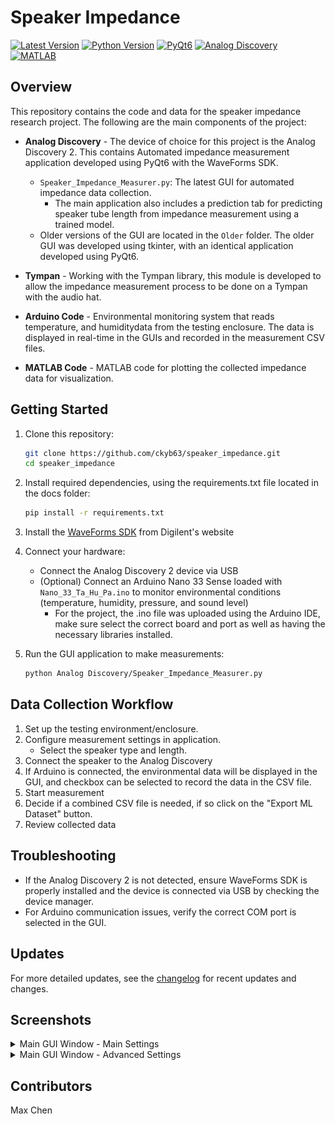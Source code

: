 # Speaker Impedance

[![Latest Version](https://img.shields.io/badge/Latest-v0.12.0-blue.svg)](CHANGELOG.md/#latest)
[![Python Version](https://img.shields.io/badge/Python-3.10.11-blue.svg?logo=python&logoColor=white)](https://www.python.org/downloads/release/python-31011/)
[![PyQt6](https://img.shields.io/badge/PyQt6-6.8.1-blue.svg?logo=qt&logoColor=white)](https://pypi.org/project/PyQt6/)
[![Analog Discovery](https://img.shields.io/badge/Analog%20Discovery-2.0-green.svg?logo=digilent&logoColor=white)](https://digilent.com/reference/test-and-measurement/guides/waveforms-sdk-getting-started?srsltid=AfmBOorRtu33lsD6IVZflrbMJIFuTLurrbm7XozjjqH9yrPqBuhSF0tu)
[![MATLAB](https://img.shields.io/badge/MATLAB-R2024a-green.svg?logo=mathworks&logoColor=white)](https://www.mathworks.com/products/matlab.html)

## Overview

This repository contains the code and data for the speaker impedance research project. The following are the main components of the project:

- **Analog Discovery** - The device of choice for this project is the Analog Discovery 2. This contains Automated impedance measurement application developed using PyQt6 with the WaveForms SDK.
   - `Speaker_Impedance_Measurer.py`: The latest GUI for automated impedance data collection.
     - The main application also includes a prediction tab for predicting speaker tube length from impedance measurement using a trained model.
   - Older versions of the GUI are located in the `Older` folder. The older GUI was developed using tkinter, with an identical application developed using PyQt6.

- **Tympan** - Working with the Tympan library, this module is developed to allow the impedance measurement process to be done on a Tympan with the audio hat.

- **Arduino Code** - Environmental monitoring system that reads temperature, and humiditydata from the testing enclosure. The data is displayed in real-time in the GUIs and recorded in the measurement CSV files.

- **MATLAB Code** - MATLAB code for plotting the collected impedance data for visualization.

## Getting Started

1. Clone this repository:

   ```bash
   git clone https://github.com/ckyb63/speaker_impedance.git
   cd speaker_impedance
   ```

2. Install required dependencies, using the requirements.txt file located in the docs folder:

   ```bash
   pip install -r requirements.txt
   ```

3. Install the [WaveForms SDK](https://digilent.com/reference/software/waveforms/waveforms-sdk/start) from Digilent's website

4. Connect your hardware:
   - Connect the Analog Discovery 2 device via USB
   - (Optional) Connect an Arduino Nano 33 Sense loaded with `Nano_33_Ta_Hu_Pa.ino` to monitor environmental conditions (temperature, humidity, pressure, and sound level)
     - For the project, the .ino file was uploaded using the Arduino IDE, make sure select the correct board and port as well as having the necessary libraries installed.

5. Run the GUI application to make measurements:

   ```bash
   python Analog Discovery/Speaker_Impedance_Measurer.py
   ```

## Data Collection Workflow

1. Set up the testing environment/enclosure.
2. Configure measurement settings in application.
    - Select the speaker type and length.
3. Connect the speaker to the Analog Discovery
4. If Arduino is connected, the environmental data will be displayed in the GUI, and checkbox can be selected to record the data in the CSV file.  
5. Start measurement
6. Decide if a combined CSV file is needed, if so click on the "Export ML Dataset" button.
7. Review collected data

## Troubleshooting

- If the Analog Discovery 2 is not detected, ensure WaveForms SDK is properly installed and the device is connected via USB by checking the device manager.
- For Arduino communication issues, verify the correct COM port is selected in the GUI.

## Updates

For more detailed updates, see the [changelog](CHANGELOG.md) for recent updates and changes.

## Screenshots

<details>
  <summary>Main GUI Window - Main Settings</summary>

  ![Main GUI Window - Main Settings](./Pics/0.10.0_1.png "Main GUI Window - Main Settings")
</details>

<details>
  <summary>Main GUI Window - Advanced Settings</summary>

  ![Main GUI Window - Advanced Settings](./Pics/0.10.0_2.png "Main GUI Window - Advanced Settings")
</details>

## Contributors

Max Chen
